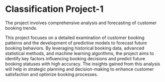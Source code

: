 # Classification Project-1
The project involves comprehensive analysis and forecasting of customer booking trends.

This project focuses on a detailed examination of customer booking patterns and the development of predictive models to forecast future booking behaviors. By leveraging historical booking data, advanced statistical methods, and machine learning algorithms, the project aims to identify key factors influencing booking decisions and predict future booking statuses with high accuracy. The insights gained from this analysis will help in strategic planning and decision-making to enhance customer satisfaction and optimize booking processes.
